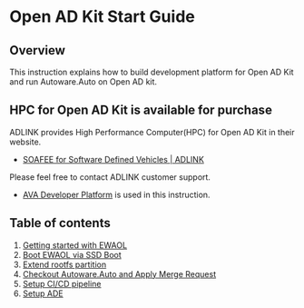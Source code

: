 # Open AD Kit Start Guide

## Overview

This instruction explains how to build development platform for Open AD Kit and run Autoware.Auto on Open AD kit.

## HPC for Open AD Kit is available for purchase

ADLINK provides High Performance Computer(HPC) for Open AD Kit in their website.

- [SOAFEE for Software Defined Vehicles | ADLINK](https://www.adlinktech.com/en/soafee)

Please feel free to contact ADLINK customer support.

- [AVA Developer Platform](https://www.ipi.wiki/pages/com-hpc-altra) is used in this instruction.

## Table of contents

1. [Getting started with EWAOL](getting_started.md)
1. [Boot EWAOL via SSD Boot](boot_ewaol.md)
1. [Extend rootfs partition](extend_rootfs.md)
1. [Checkout Autoware.Auto and Apply Merge Request](checkout_autoware.md)
1. [Setup CI/CD pipeline](cicd.md)
1. [Setup ADE](ade.md)
